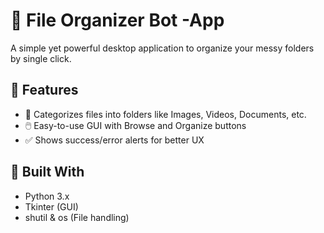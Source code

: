 # 🧹 File Organizer Bot -App

A simple yet powerful desktop application to organize your messy folders by single click.

## 🚀 Features

- 📁 Categorizes files into folders like Images, Videos, Documents, etc.
- 🖱️ Easy-to-use GUI with Browse and Organize buttons
- ✅ Shows success/error alerts for better UX

## 🧰 Built With

- Python 3.x
- Tkinter (GUI)
- shutil & os (File handling)
